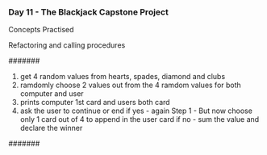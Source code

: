<h3>Day 11 - The Blackjack Capstone Project</h3>

Concepts Practised

<p>Refactoring and calling procedures</p>


#######

1. get 4 random values from hearts, spades, diamond and clubs
2. ramdomly choose 2 values out from the 4 ramdom values for both computer and user
3. prints computer 1st card and users both card 
4. ask the user to  continue or end
    if yes 
        - again Step 1
        - But now choose only 1 card out of 4 to append in the user card 
    if no
        - sum the value and declare the winner

#######
